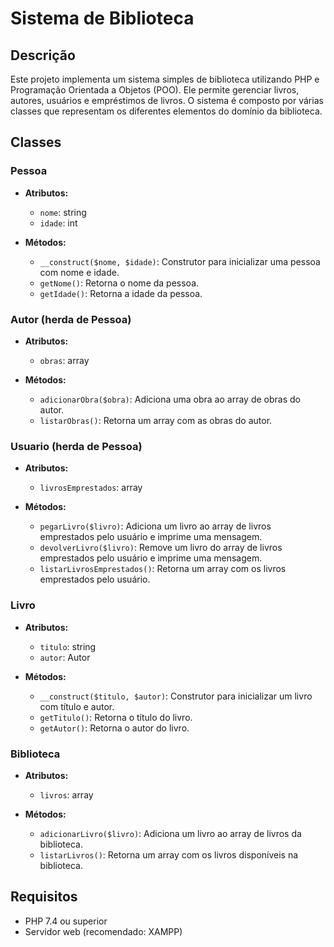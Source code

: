 # Sistema de Biblioteca

## Descrição

Este projeto implementa um sistema simples de biblioteca utilizando PHP e Programação Orientada a Objetos (POO). Ele permite gerenciar livros, autores, usuários e empréstimos de livros. O sistema é composto por várias classes que representam os diferentes elementos do domínio da biblioteca.

## Classes

### Pessoa

- **Atributos:**
  - `nome`: string
  - `idade`: int

- **Métodos:**
  - `__construct($nome, $idade)`: Construtor para inicializar uma pessoa com nome e idade.
  - `getNome()`: Retorna o nome da pessoa.
  - `getIdade()`: Retorna a idade da pessoa.

### Autor (herda de Pessoa)

- **Atributos:**
  - `obras`: array

- **Métodos:**
  - `adicionarObra($obra)`: Adiciona uma obra ao array de obras do autor.
  - `listarObras()`: Retorna um array com as obras do autor.

### Usuario (herda de Pessoa)

- **Atributos:**
  - `livrosEmprestados`: array

- **Métodos:**
  - `pegarLivro($livro)`: Adiciona um livro ao array de livros emprestados pelo usuário e imprime uma mensagem.
  - `devolverLivro($livro)`: Remove um livro do array de livros emprestados pelo usuário e imprime uma mensagem.
  - `listarLivrosEmprestados()`: Retorna um array com os livros emprestados pelo usuário.

### Livro

- **Atributos:**
  - `titulo`: string
  - `autor`: Autor

- **Métodos:**
  - `__construct($titulo, $autor)`: Construtor para inicializar um livro com título e autor.
  - `getTitulo()`: Retorna o título do livro.
  - `getAutor()`: Retorna o autor do livro.

### Biblioteca

- **Atributos:**
  - `livros`: array

- **Métodos:**
  - `adicionarLivro($livro)`: Adiciona um livro ao array de livros da biblioteca.
  - `listarLivros()`: Retorna um array com os livros disponíveis na biblioteca.

## Requisitos

- PHP 7.4 ou superior
- Servidor web (recomendado: XAMPP)

